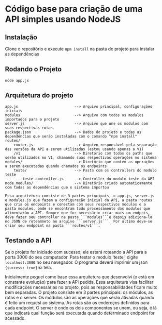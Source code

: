 # Código base para criação de uma API simples usando NodeJS

## Instalação

Clone o repositório e execute `npm install` na pasta do projeto para 
instalar as dependências

## Rodando o Projeto

    node app.js

## Arquitetura do projeto
    
    app.js							--> Arquivo principal, configurações iniciais
    modules 						--> Arquivo com todos os modulos importados para o projeto
	server.js						--> Arquivo que une os modulos com suas respectivas rotas.
	package.json					--> Dados do projeto e todas as dependências que serão instaladas com o comando "npm install"
	routes/
		router.js					--> Arquivo responsável pela separação das versões da API a serem utilizadas (estou usando apenas a V1)
		/v1							--> Diretório com todos os paths que serão utilizados no V1, chamando suas respectivas operações no sistema
	modules/						--> Diretório que contém as operações a serem executadas quando chamados os endpoints
		teste/						--> Pasta com os controllers do modulo teste
			teste-controller.js 	--> Controller do modulo teste da API
	node_modules/					--> Diretório criado automaticamente com todas as dependências que o sistema importou

	Essa arquitetura consiste de 3 partes principais, o app.js, server.js e modules.js que fazem a configuração inicial da API, a pasta routes que cria os endpoints e conectam com seus respectivos modulos e a pasta modules, onde se encontram todo processamento dos modulos que alimentarão a API. Sempre que for necessário criar mais um endpois, deve fazer seu controller na pasta ```modules```e depois adiciona-lo no JSON de roteamneto no arquivo ```server.js```. Por último deve-se criar seu endpoint na pasta ```routes/v1```.

## Testando a API

Se o projeto for iniciado com sucesso, ele estará roteando a API para a porta 3000 do seu computador. Para testar o modulo 'teste', digite ```localhost:3000``` no seu navegador. O programa deverá imprimir um json ```{success: true}```na tela.

Inicialmente peguei como base essa arquitetura que desenvolvi (e está em constante evolução) para fazer a API pedida. Essa arquitetura visa facilitar modificações necessárias no projeto, pois as responsabilidades ficam muito bem separadas. O projeto consiste em 3 partes principais: os módulos, as rotas e o server. Os módulos são as operações que serão ativadas quando é feito um request ao sistema. As rotas são os endereços definidos para cada endpoint. O server é onde os dois componentes se unem, ou seja, é lá que indicará qual função será executada quando determinado endpoint for acessado.